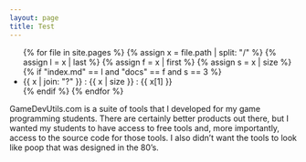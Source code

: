 ```yaml
---
layout: page
title: Test
---
```


<ul>
{% for file in site.pages %}
    {% assign x = file.path | split: "/" %}
    {% assign l = x | last %}
    {% assign f = x | first %}
    {% assign s = x | size %}
    {% if "index.md" == l and "docs" == f and s == 3 %}
        <li>{{ x | join: "?" }} : {{ x | size }} : {{ x[1] }}</li>
    {% endif %}
{% endfor %}
</ul>

GameDevUtils.com is a suite of tools that I developed for my game programming students. There are certainly better products out there, but I wanted my students to have access to free tools and, more importantly, access to the source code for those tools. I also didn’t want the tools to look like poop that was designed in the 80’s.